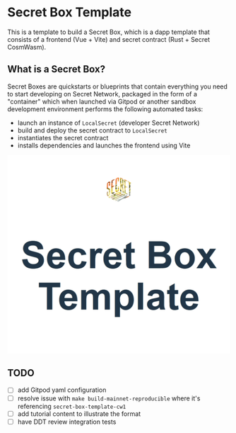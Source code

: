 # Secret Box Template

This is a template to build a Secret Box, which is a dapp template that consists of a frontend (Vue + Vite) and 
secret contract (Rust + Secret CosmWasm).

## What is a Secret Box?

Secret Boxes are quickstarts or blueprints that contain everything you need to start developing on Secret Network, 
packaged in the form of a "container" which when launched via Gitpod or another sandbox development environment 
performs the following automated tasks:

- launch an instance of `LocalSecret` (developer Secret Network)
- build and deploy the secret contract to `LocalSecret`
- instantiates the secret contract
- installs dependencies and launches the frontend using Vite

![Secret Box Template Dapp](/docs/secret-box-template.png)

## TODO

- [ ] add Gitpod yaml configuration
- [ ] resolve issue with `make build-mainnet-reproducible` where it's referencing `secret-box-template-cw1`
- [ ] add tutorial content to illustrate the format
- [ ] have DDT review integration tests

